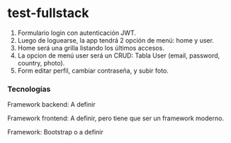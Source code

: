 # test-fullstack

1. Formulario login con autenticación JWT.
2. Luego de loguearse, la app tendrá 2 opción de menú: home y user.
3. Home será una grilla listando los últimos accesos.
3. La opcion de menú user será un CRUD: Tabla User (email, password, country, photo).
4. Form editar perfil, cambiar contraseña, y subir foto.

### Tecnologías
Framework backend: A definir

Framework frontend: A definir, pero tiene que ser un framework moderno.

Framework: Bootstrap o a definir
